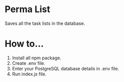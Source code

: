 # Perma List

Saves all the task lists in the database.

# How to...

1. Install all npm package.
2. Create .env file.
3. Enter your PostgreSQL database details in .env file.
4. Run index.js file.
